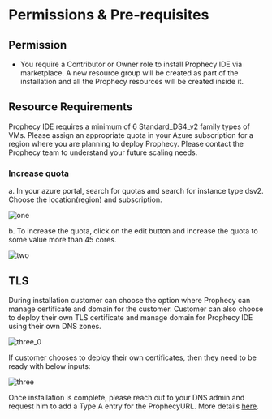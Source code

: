 # Permissions & Pre-requisites
## Permission
* You require a Contributor or Owner role to install Prophecy IDE via marketplace. A new resource group will be created as part of the installation and all the Prophecy resources will be created inside it. 

## Resource Requirements

Prophecy IDE requires a minimum of 6 Standard_DS4_v2 family types of VMs. Please assign an appropriate quota in your Azure subscription for a region where you are planning to deploy Prophecy. Please contact the Prophecy team to understand your future scaling needs.

### Increase quota
a. In your azure portal, search for quotas and search for instance type dsv2. Choose the location(region) and subscription.  



![one](https://user-images.githubusercontent.com/59466885/163797661-40479f7a-6511-4d73-a971-058a31da87d6.jpg)




b. To increase the quota, click on the edit button and increase the quota to some value more than 45 cores. 

![two](https://user-images.githubusercontent.com/59466885/163797725-76dc9066-0038-46f5-a1dd-6aef0ea7965a.jpg)



## TLS
During installation customer can choose the option where Prophecy can manage certificate and domain for the customer. Customer can also choose to deploy their own TLS certificate and manage domain for Prophecy IDE using their own DNS zones. 



![three_0](https://user-images.githubusercontent.com/59466885/163798189-d6e3eadd-dd3a-4bf2-8d36-3662301ed8ff.jpg)



If customer chooses to deploy their own certificates, then they need to be ready with below inputs:

![three](https://user-images.githubusercontent.com/59466885/163797761-771f2925-3efe-4d2e-bdc2-f5fba97db758.jpg)

Once installation is complete, please reach out to your DNS admin and request him to add a Type A entry for the ProphecyURL. More details [here](https://coda.io/d/Prophecy-IDE-Deployment_dXZQH4So4mH/Installation_suw7k).
